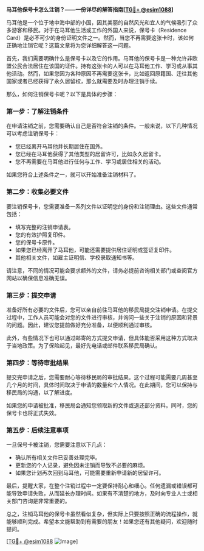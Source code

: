 **马耳他保号卡怎么注销？——一份详尽的解答指南[[TG💪+ @esim1088](https://t.me/s/esim1088)]**

马耳他是一个位于地中海中部的小国，因其美丽的自然风光和宜人的气候吸引了众多游客和移民。对于在马耳他生活或工作的外国人来说，保号卡（Residence Card）是必不可少的身份证明文件之一。然而，当您不再需要这张卡时，该如何正确地注销它呢？这篇文章将为您详细解答这一问题。

首先，我们需要明确什么是保号卡以及它的作用。马耳他的保号卡是一种允许非欧盟公民合法居住在该国的证件。持有这张卡的人可以在马耳他工作、学习或从事其他活动。然而，如果您因为各种原因不再需要这张卡，比如返回原籍国、迁往其他国家或者已经获得了永久居留权，那么就需要及时办理注销手续。

那么，如何注销保号卡呢？以下是具体的步骤：

### **第一步：了解注销条件**
在申请注销之前，您需要确认自己是否符合注销的条件。一般来说，以下几种情况可以考虑注销保号卡：
- 您已经离开马耳他并长期居住在国外。
- 您已经在马耳他获得了其他类型的居留许可，比如永久居留卡。
- 您不再需要在马耳他进行任何与工作、学习或居住相关的活动。

如果您符合上述条件之一，就可以开始准备注销材料了。

### **第二步：收集必要文件**
要注销保号卡，您需要准备一系列文件以证明您的身份和注销理由。这些文件通常包括：
- 填写完整的注销申请表。
- 您的有效护照复印件。
- 您的保号卡原件。
- 如果您已经离开了马耳他，可能还需要提供居住证明或签证复印件。
- 其他相关文件，如雇主证明信、学校录取通知书等。

请注意，不同的情况可能会要求额外的文件，请务必提前咨询相关部门或查阅官方网站以确保信息准确无误。

### **第三步：提交申请**
准备好所有必要的文件后，您可以亲自前往马耳他的移民局提交注销申请。在提交过程中，工作人员可能会对您的文件进行审核，并询问一些关于注销的原因和背景的问题。因此，建议您提前做好充分准备，以便顺利通过审核。

此外，有些情况下也可以通过邮寄的方式提交申请，但具体能否采用这种方式取决于当地政策。为了保险起见，最好先电话或邮件联系移民局确认。

### **第四步：等待审批结果**
提交完申请之后，您需要耐心等待移民局的审批结果。这个过程可能需要几周甚至几个月的时间，具体时间取决于申请的数量和个人情况。在此期间，您可以保持与移民局的沟通，以了解进度。

如果您的申请被批准，移民局会通知您领取新的文件或退还部分资料。同时，您的保号卡也将正式失效。

### **第五步：后续注意事项**
一旦保号卡被注销，您需要注意以下几点：
- 确认所有相关文件已妥善处理完毕。
- 更新您的个人记录，避免因未注销而导致不必要的麻烦。
- 如果您计划再次回到马耳他，可能需要重新申请新的居留许可。

最后，提醒大家，在整个注销过程中一定要保持耐心和细心。任何遗漏或错误都可能导致申请失败，从而延长办理时间。如果有不清楚的地方，及时向专业人士或相关部门咨询是非常重要的。

总之，注销马耳他的保号卡虽然看似复杂，但实际上只要按照正确的流程操作，就能够顺利完成。希望本文能帮助到有需要的朋友！如果您还有其他疑问，欢迎随时提问。

[[TG💪+ @esim1088](https://t.me/s/esim1088) ![Image](https://i.postimg.cc/4NQfJmqS/Snipaste-2025-05-13-00-14-12.png)]